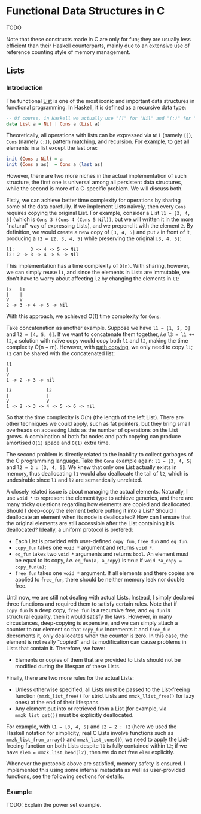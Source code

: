 # Functional Data Structures in C
TODO

Note that these constructs made in C are only for fun; they are usually less efficient than their Haskell counterparts, mainly due to an extensive use of reference counting style of memory management.

## Lists

### Introduction
The functional [List](https://www.codurance.com/publications/2018/04/27/lists) is one of the most iconic and important data structures in functional programming. In Haskell, it is defined as a recursive data type:

```hs
-- Of course, in Haskell we actually use "[]" for "Nil" and "(:)" for "Cons", but those are just syntax sugars.
data List a = Nil | Cons a (List a)
```

Theoretically, all operations with lists can be expressed via `Nil` (namely `[]`), `Cons` (namely `(:)`), pattern matching, and recursion. For example, to get all elements in a list except the last one:

```hs
init (Cons a Nil) = a
init (Cons a as)  = Cons a (last as)
```

However, there are two more niches in the actual implementation of such structure, the first one is universal among all persistent data structures, while the second is more of a C-specific problem. We will discuss both.

Fistly, we can achieve better time complexity for operations by sharing some of the data carefully. If we implement Lists naively, then every `Cons` requires copying the original List. For example, consider a List `l1 = [3, 4, 5]` (which is `Cons 3 (Cons 4 (Cons 5 Nil))`, but we will written it in the more "natural" way of expressing Lists), and we prepend it with the element `2`. By definition, we would create a new copy of `[3, 4, 5]` and put `2` in front of it, producing a `l2 = [2, 3, 4, 5]` while preserving the original `[3, 4, 5]`:

```diagram
l1:      3 -> 4 -> 5 -> Nil
l2: 2 -> 3 -> 4 -> 5 -> Nil
```

This implementation has a time complexity of `O(n)`. With sharing, however, we can simply reuse `l1`, and since the elements in Lists are immutable, we don't have to worry about affecting `l2` by changing the elements in `l1`:

```diagram
l2   l1
|    |
V    V
2 -> 3 -> 4 -> 5 -> Nil
```

With this approach, we achieved O(1) time complexity for `Cons`.

Take concatenation as another example. Suppose we have `l1 = [1, 2, 3]` and `l2 = [4, 5, 6]`. If we want to concatenate them together, *i.e* `l3 = l1 ++ l2`, a solution with naïve copy would copy both `l1` and `l2`, making the time complexity O(n + m). However, with [path copying](https://en.wikipedia.org/wiki/Persistent_data_structure#Path_copying), we only need to copy `l1`; `l2` can be shared with the concatenated list:

```diagram
l1
|
V
1 -> 2 -> 3 -> nil

l3             l2
|              |
V              V
1 -> 2 -> 3 -> 4 -> 5 -> 6 -> nil
```

So that the time complexity is O(n) (the length of the left List). There are other techniques we could apply, such as fat pointers, but they bring small overheads on accessing Lists as the number of operations on the List grows. A combination of both fat nodes and path copying can produce amortised `O(1)` space and `O(1)` extra time.

The second problem is directly related to the inability to collect garbages of the C programming language. Take the `Cons` example again: `l1 = [3, 4, 5]` and `l2 = 2 : [3, 4, 5]`. We knew that only one List actually exists in memory, thus deallocating `l1` would also deallocate the tail of `l2`, which is undesirable since `l1` and `l2` are semantically unrelated.

A closely related issue is about managing the actual elements. Naturally, I use `void *` to represent the element type to achieve generics, and there are many tricky questions regarding how elements are copied and deallocated. Should I deep-copy the element before putting it into a List? Should I deallocate an element when its node is deallocated? How can I ensure that the original elements are still accessible after the List containing it is deallocated? Ideally, a uniform protocol is prefered:

* Each List is provided with user-defined `copy_fun`, `free_fun` and `eq_fun`.
* `copy_fun` takes one `void *` argument and returns `void *`.
* `eq_fun` takes two `void *` arguments and returns `bool`. An element must be equal to its copy, *i.e.* `eq_fun(a, a_copy)` is `true` if `void *a_copy = copy_fun(a)`;
* `free_fun` takes one `void *` argument. If all elements and there copies are applied to `free_fun`, there should be neither memory leak nor double free.

Until now, we are still not dealing with actual Lists. Instead, I simply declared three functions and required them to satisfy certain rules. Note that if `copy_fun` is a deep copy, `free_fun` is a recursive free, and `eq_fun` is structural equality, then it would satisfy the laws. However, in many circustances, deep-copying is expensive, and we can simply attach a counter to our element so that `copy_fun` increments it and `free_fun` decrements it, only deallocates when the counter is zero. In this case, the element is not really "copied" and its modification can cause problems in Lists that contain it. Therefore, we have:

* Elements or copies of them that are provided to Lists should not be modified during the lifespan of these Lists.

Finally, there are two more rules for the actual Lists:

* Unless otherwise specified, all Lists must be passed to the List-freeing function (`mmzk_list_free()` for strict Lists and `mmzk_llist_free()` for lazy ones) at the end of their lifespans.
* Any element put into or retrieved from a List (for example, via `mmzk_list_get()`) must be explicitly deallocated.

For example, with `l1 = [3, 4, 5]` and `l2 = 2 : l2` (here we used the Haskell notation for simplicity; real C Lists involve functions such as `mmzk_list_from_array()` and `mmzk_list_cons()`), we need to apply the List-freeing function on both Lists despite `l1` is fully contained within `l2`; if we have `elem = mmzk_list_head(l2)`, then we do not free `elem` explicitly.

Whenever the protocols above are satisfied, memory safety is ensured. I implemented this using some internal metadata as well as user-provided functions, see the following sections for details.

### Example
TODO: Explain the power set example.
